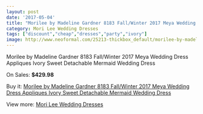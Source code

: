 ```yaml
---
layout: post
date: '2017-05-04'
title: "Morilee by Madeline Gardner 8183 Fall/Winter 2017 Meya Wedding Dress Appliques Ivory Sweet Detachable Mermaid Wedding Dress"
category: Mori Lee Wedding Dresses
tags: ["discount","cheap","dresses","party","ivory"]
image: http://www.neoformal.com/25213-thickbox_default/morilee-by-madeline-gardner-8183-fall-winter-2017-meya-wedding-dress-appliques-ivory-sweet-detachable-mermaid-wedding-dress.jpg
---
```

Morilee by Madeline Gardner 8183 Fall/Winter 2017 Meya Wedding Dress Appliques Ivory Sweet Detachable Mermaid Wedding Dress

On Sales: **$429.98**
<a href="https://www.neoformal.com/en/mori-lee-wedding-dresses-2014/8575-morilee-by-madeline-gardner-8183-fall-winter-2017-meya-wedding-dress-appliques-ivory-sweet-detachable-mermaid-wedding-dress.html"><amp-img layout="responsive" width="600" height="600" src="//www.neoformal.com/25213-thickbox_default/morilee-by-madeline-gardner-8183-fall-winter-2017-meya-wedding-dress-appliques-ivory-sweet-detachable-mermaid-wedding-dress.jpg" alt="Morilee by Madeline Gardner 8183 Fall/Winter 2017 Meya Wedding Dress Appliques Ivory Sweet Detachable Mermaid Wedding Dress 0" /></a>
<a href="https://www.neoformal.com/en/mori-lee-wedding-dresses-2014/8575-morilee-by-madeline-gardner-8183-fall-winter-2017-meya-wedding-dress-appliques-ivory-sweet-detachable-mermaid-wedding-dress.html"><amp-img layout="responsive" width="600" height="600" src="//www.neoformal.com/25216-thickbox_default/morilee-by-madeline-gardner-8183-fall-winter-2017-meya-wedding-dress-appliques-ivory-sweet-detachable-mermaid-wedding-dress.jpg" alt="Morilee by Madeline Gardner 8183 Fall/Winter 2017 Meya Wedding Dress Appliques Ivory Sweet Detachable Mermaid Wedding Dress 1" /></a>
<a href="https://www.neoformal.com/en/mori-lee-wedding-dresses-2014/8575-morilee-by-madeline-gardner-8183-fall-winter-2017-meya-wedding-dress-appliques-ivory-sweet-detachable-mermaid-wedding-dress.html"><amp-img layout="responsive" width="600" height="600" src="//www.neoformal.com/25215-thickbox_default/morilee-by-madeline-gardner-8183-fall-winter-2017-meya-wedding-dress-appliques-ivory-sweet-detachable-mermaid-wedding-dress.jpg" alt="Morilee by Madeline Gardner 8183 Fall/Winter 2017 Meya Wedding Dress Appliques Ivory Sweet Detachable Mermaid Wedding Dress 2" /></a>
<a href="https://www.neoformal.com/en/mori-lee-wedding-dresses-2014/8575-morilee-by-madeline-gardner-8183-fall-winter-2017-meya-wedding-dress-appliques-ivory-sweet-detachable-mermaid-wedding-dress.html"><amp-img layout="responsive" width="600" height="600" src="//www.neoformal.com/25214-thickbox_default/morilee-by-madeline-gardner-8183-fall-winter-2017-meya-wedding-dress-appliques-ivory-sweet-detachable-mermaid-wedding-dress.jpg" alt="Morilee by Madeline Gardner 8183 Fall/Winter 2017 Meya Wedding Dress Appliques Ivory Sweet Detachable Mermaid Wedding Dress 3" /></a>

Buy it: [Morilee by Madeline Gardner 8183 Fall/Winter 2017 Meya Wedding Dress Appliques Ivory Sweet Detachable Mermaid Wedding Dress](https://www.neoformal.com/en/mori-lee-wedding-dresses-2014/8575-morilee-by-madeline-gardner-8183-fall-winter-2017-meya-wedding-dress-appliques-ivory-sweet-detachable-mermaid-wedding-dress.html "Morilee by Madeline Gardner 8183 Fall/Winter 2017 Meya Wedding Dress Appliques Ivory Sweet Detachable Mermaid Wedding Dress")

View more: [Mori Lee Wedding Dresses](https://www.neoformal.com/en/67-mori-lee-wedding-dresses-2014 "Mori Lee Wedding Dresses")